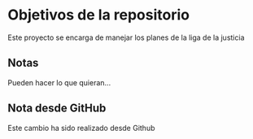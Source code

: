 # Objetivos de la repositorio

Este proyecto se encarga de manejar los planes de la liga de la justicia


## Notas
Pueden hacer lo que quieran...

## Nota desde GitHub
Este cambio ha sido realizado desde Github
